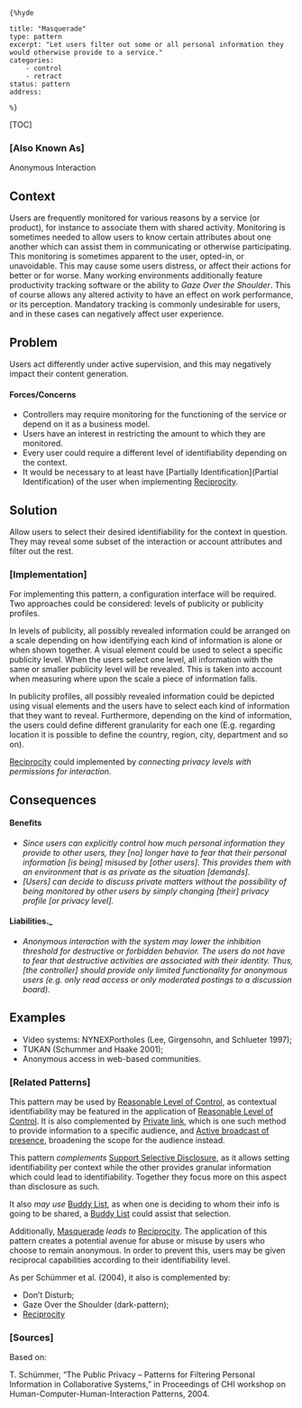     {%hyde

    title: "Masquerade"
    type: pattern
    excerpt: "Let users filter out some or all personal information they would otherwise provide to a service."
    categories:
        - control
        - retract
    status: pattern
    address:

    %}

[TOC]

### [Also Known As]
<!-- All other names the pattern is known by.-->

Anonymous Interaction

## Context
<!-- The situations in which the pattern may apply.-->

Users are frequently monitored for various reasons by a service (or product), for instance to associate them with shared activity. Monitoring is sometimes needed to allow users to know certain attributes about one another which can assist them in communicating or otherwise participating. This monitoring is sometimes apparent to the user, opted-in, or unavoidable. This may cause some users distress, or affect their actions for better or for worse. Many working environments additionally feature productivity tracking software or the ability to _Gaze Over the Shoulder_. This of course allows any altered activity to have an effect on work performance, or its perception. Mandatory tracking is commonly undesirable for users, and in these cases can negatively affect user experience.

## Problem
<!-- The problem a pattern addresses, including a list of forces describing why a problem might be difficult to solve.-->

Users act differently under active supervision, and this may negatively impact their content generation.

#### Forces/Concerns
- Controllers may require monitoring for the functioning of the service or depend on it as a business model.
- Users have an interest in restricting the amount to which they are monitored.
- Every user could require a different level of identifiability depending on the context.
- It would be necessary to at least have [Partially Identification](Partial Identification) of the user when implementing [Reciprocity](Reciprocity).

## Solution
<!-- A concise description of how the pattern addresses the problem.-->

Allow users to select their desired identifiability for the context in question. They may reveal some subset of the interaction or account attributes and filter out the rest.

<!--### [Structure]-->
<!--A detailed specification of the structural aspects of the pattern. A class diagram if applicable.-->



### [Implementation]
<!--Guidelines for implementing the pattern; code fragments; suggested PETS; policy fragments.-->

For implementing this pattern, a configuration interface will be required. Two approaches could be considered: levels of publicity or publicity profiles.

In levels of publicity, all possibly revealed information could be arranged on a scale depending on how identifying each kind of information is alone or when shown together. A visual element could be used to select a specific publicity level. When the users select one level, all information with the same or smaller publicity level will be revealed. This is taken into account when measuring where upon the scale a piece of information falls.

In publicity profiles, all possibly revealed information could be depicted using visual elements and the users have to select each kind of information that they want to reveal. Furthermore, depending on the kind of information, the users could define different granularity for each one (E.g. regarding location it is possible to define the country, region, city, department and so on).

[Reciprocity](Reciprocity) could implemented by _connecting privacy levels with permissions for interaction._

## Consequences
<!--The advantages (benefits) and disadvantages (liabilities) of applying the pattern.-->

#### Benefits
- _Since users can explicitly control how much personal information they provide to other users, they [no] longer have to fear that their personal information [is being] misused by [other users]. This provides them with an environment that is as private as the situation [demands]._
- _[Users] can decide to discuss private matters without the possibility of being monitored by other users by simply changing [their] privacy profile [or privacy level]._

#### Liabilities._
- _Anonymous interaction with the system may lower the inhibition threshold for destructive or forbidden behavior. The users do not have to fear that destructive activities are associated with their identity. Thus, [the controller] should provide only limited functionality for anonymous users (e.g. only read access or only moderated postings to a discussion board)._

<!--### [Constraints]-->
<!-- limitations as a consequence of applying the pattern.-->



## Examples
<!--Motivational example to see how the pattern is applied.-->

- Video systems: NYNEXPortholes (Lee, Girgensohn, and Schlueter 1997);
- TUKAN (Schummer and Haake 2001);
- Anonymous access in web-based communities.

<!--### [Known Uses]-->
<!-- Pointers to various applications of the pattern.-->



<!--## See Also-->
<!-- Any pointers to relevant information, not contained in the subfields below.-->



### [Related Patterns]
<!-- Supporting and conflicting patterns-->

This pattern may be used by [Reasonable Level of Control](Reasonable-Level-of-Control), as contextual identifiability may be featured in the application of [Reasonable Level of Control](Reasonable-Level-of-Control). It is also complemented by [Private link](Private-link), which is one such method to provide information to a specific audience, and [Active broadcast of presence](Active-broadcast-of-presence), broadening the scope for the audience instead.

This pattern _complements_ [Support Selective Disclosure](Support-Selective-Disclosure), as it allows setting identifiability per context while the other provides granular information which could lead to identifiability. Together they focus more on this aspect than disclosure as such.

It also _may use_ [Buddy List](Buddy-List), as when one is deciding to whom their info is going to be shared, a [Buddy List](Buddy-List) could assist that selection.

Additionally, [Masquerade](Masquerade) _leads to_ [Reciprocity](Reciprocity). The application of this pattern creates a potential avenue for abuse or misuse by users who choose to remain anonymous. In order to prevent this, users may be given reciprocal capabilities according to their identifiability level.

As per Schümmer et al. (2004), it also is complemented by:

- Don’t Disturb;
- Gaze Over the Shoulder (dark-pattern);
- [Reciprocity](Reciprocity)

### [Sources]
<!-- References to the original source of the pattern.-->

Based on:

T. Schümmer, “The Public Privacy – Patterns for Filtering Personal Information in Collaborative Systems,” in Proceedings of CHI workshop on Human-Computer-Human-Interaction Patterns, 2004.

<!--## General Comments-->
<!-- Separate discussion on the pattern.-->



<!--## Tags-->
<!-- User definable descriptors for additional correlation.-->




